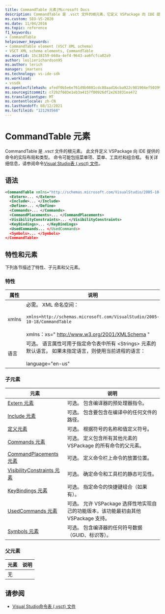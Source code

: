 ```yaml
---
title: CommandTable 元素|Microsoft Docs
description: CommandTable 是 .vsct 文件的根元素，它定义 VSPackage 向 IDE 提供的命令的布局和类型。
ms.custom: SEO-VS-2020
ms.date: 11/04/2016
ms.topic: reference
f1_keywords:
- CommandTable
helpviewer_keywords:
- CommandTable element (VSCT XML schema)
- VSCT XML schema elements, CommandTable
ms.assetid: 15c38159-660a-4ef4-9643-aa6fcfca82a9
author: leslierichardson95
ms.author: lerich
manager: jmartens
ms.technology: vs-ide-sdk
ms.workload:
- vssdk
ms.openlocfilehash: afedf0b5e6e761d9b9801cdc88aad16cba922c981904ef50399ae90cd00d8578
ms.sourcegitcommit: c72b2f603e1eb3a4157f00926df2e263831ea472
ms.translationtype: MT
ms.contentlocale: zh-CN
ms.lasthandoff: 08/12/2021
ms.locfileid: "121293568"
---
```

# <a name="commandtable-element"></a>CommandTable 元素
CommandTable 是 *.vsct* 文件的根元素。 此文件定义 VSPackage 向 IDE 提供的命令的实际布局和类型。 命令可能包括菜单项、菜单、工具栏和组合框。 有关详细信息，请参阅命令[Visual Studio表 (.vsct) 文件](../extensibility/internals/visual-studio-command-table-dot-vsct-files.md)。

## <a name="syntax"></a>语法

```xml
<CommandTable xmlns="http://schemas.microsoft.com/VisualStudio/2005-10-18/CommandTable" xmlns:xs="http://www.w3.org/2001/XMLSchema" >
  <Extern>... </Extern>
  <Include>... </Include>
  <Define>... </Define>
  <Commands>... </Commands>
  <CommandPlacements>... </CommandPlacements>
  <VisibilityConstraints>... </VisibilityConstraints>
  <KeyBindings>... </KeyBindings>
  <UsedCommands... </UsedCommands>
  <Symbols>... </Symbols>
</CommandTable>
```

## <a name="attributes-and-elements"></a>特性和元素
 下列各节描述了特性、子元素和父元素。

### <a name="attributes"></a>特性

| 属性 | 说明 |
|-----------| - |
| xmlns | 必需。 XML 命名空间：<br /><br /> `xmlns=http://schemas.microsoft.com/VisualStudio/2005-10-18/CommandTable`<br /><br /> xmlns：xs=" <http://www.w3.org/2001/XMLSchema> " |
| 语言 | 可选。 语言属性可用于指定命令表中所有 \<Strings> 元素的默认语言。  如果未指定语言，则使用当前进程的语言：<br /><br /> language="en-us" |

### <a name="child-elements"></a>子元素

|元素|说明|
|-------------|-----------------|
|[Extern 元素](../extensibility/extern-element.md)|可选。 包含编译器的预处理器指令。|
|[Include 元素](../extensibility/include-element.md)|可选。 包含要包含在编译中的任何文件的路径。|
|[定义元素](../extensibility/define-element.md)|可选。 根据符号的名称和值定义符号。|
|[Commands 元素](../extensibility/commands-element.md)|可选。 定义包含所有其他元素的 VSPackage 的所有命令的父元素。|
|[CommandPlacements 元素](../extensibility/commandplacements-element.md)|可选。 定义命令栏上命令的放置位置。|
|[VisibilityConstraints 元素](../extensibility/visibilityconstraints-element.md)|可选。 确定命令和工具栏的静态可见性。|
|[KeyBindings 元素](../extensibility/keybindings-element.md)|可选。 指定命令的快捷键组合（如果有）。|
|[UsedCommands 元素](../extensibility/usedcommands-element.md)|可选。 允许 VSPackage 选择性地实现自己的功能版本，该功能最初由其他 VSPackage 支持。|
|[Symbols 元素](https://www.microsoft.com/download/details.aspx?id=55984)|可选。 包含编译器的任何符号数据（GUID、标识等）。|

### <a name="parent-elements"></a>父元素

|元素|说明|
|-------------|-----------------|
|无||

## <a name="see-also"></a>请参阅
- [Visual Studio命令表 (.vsct) 文件](../extensibility/internals/visual-studio-command-table-dot-vsct-files.md)
